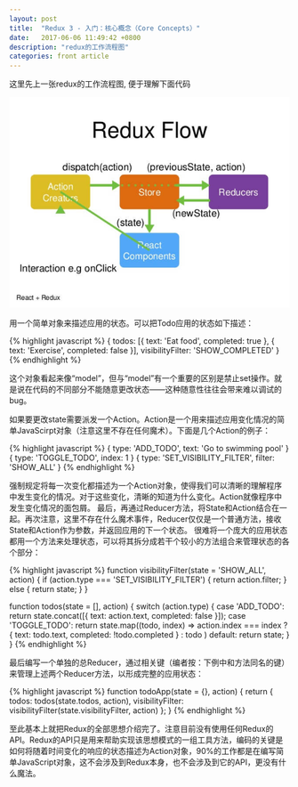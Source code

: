```yaml
---
layout: post
title:  "Redux 3 - 入门：核心概念（Core Concepts）"
date:   2017-06-06 11:49:42 +0800
description: "redux的工作流程图"
categories: front article
---
```


这里先上一张redux的工作流程图, 便于理解下面代码

![Redux 的工作流程](/images/redux/redux-flow.jpg)

用一个简单对象来描述应用的状态。可以把Todo应用的状态如下描述：

{% highlight javascript %}
{
  todos: [{
    text: 'Eat food',
    completed: true
  }, {
    text: 'Exercise',
    completed: false
  }],
  visibilityFilter: 'SHOW_COMPLETED'
}
{% endhighlight %}

这个对象看起来像“model”，但与“model”有一个重要的区别是禁止set操作。就是说在代码的不同部分不能随意更改状态——这种随意性往往会带来难以调试的bug。

如果要更改state需要派发一个Action。Action是一个用来描述应用变化情况的简单JavaScirpt对象（注意这里不存在任何魔术）。下面是几个Action的例子：

{% highlight javascript %}
{ type: 'ADD_TODO', text: 'Go to swimming pool' }
{ type: 'TOGGLE_TODO', index: 1 }
{ type: 'SET_VISIBILITY_FILTER', filter: 'SHOW_ALL' }
{% endhighlight %}

强制规定将每一次变化都描述为一个Action对象，使得我们可以清晰的理解程序中发生变化的情况。对于这些变化，清晰的知道为什么变化。Action就像程序中发生变化情况的面包屑。 最后，再通过Reducer方法，将State和Action结合在一起。再次注意，这里不存在什么魔术事件，Reducer仅仅是一个普通方法，接收State和Action作为参数，并返回应用的下一个状态。 很难将一个庞大的应用状态都用一个方法来处理状态，可以将其拆分成若干个较小的方法组合来管理状态的各个部分：

{% highlight javascript %}
function visibilityFilter(state = 'SHOW_ALL', action) {
  if (action.type === 'SET_VISIBILITY_FILTER') {
    return action.filter;
  } else {
    return state;
  }
}

function todos(state = [], action) {
  switch (action.type) {
  case 'ADD_TODO':
    return state.concat([{ text: action.text, completed: false }]);
  case 'TOGGLE_TODO':
    return state.map((todo, index) =>
      action.index === index ?
        { text: todo.text, completed: !todo.completed } :
        todo
   )
  default:
    return state;
  }
}
{% endhighlight %}

最后编写一个单独的总Reducer，通过相关键（编者按：下例中和方法同名的键）来管理上述两个Reducer方法，以形成完整的应用状态：

{% highlight javascript %}
function todoApp(state = {}, action) {
  return {
    todos: todos(state.todos, action),
    visibilityFilter: visibilityFilter(state.visibilityFilter, action)
  };
}
{% endhighlight %}

至此基本上就把Redux的全部思想介绍完了。注意目前没有使用任何Redux的API。Redux的API只是用来帮助实现该思想模式的一组工具方法，编码的关键是如何将随着时间变化的响应的状态描述为Action对象，90%的工作都是在编写简单JavaScript对象，这不会涉及到Redux本身，也不会涉及到它的API，更没有什么魔法。

